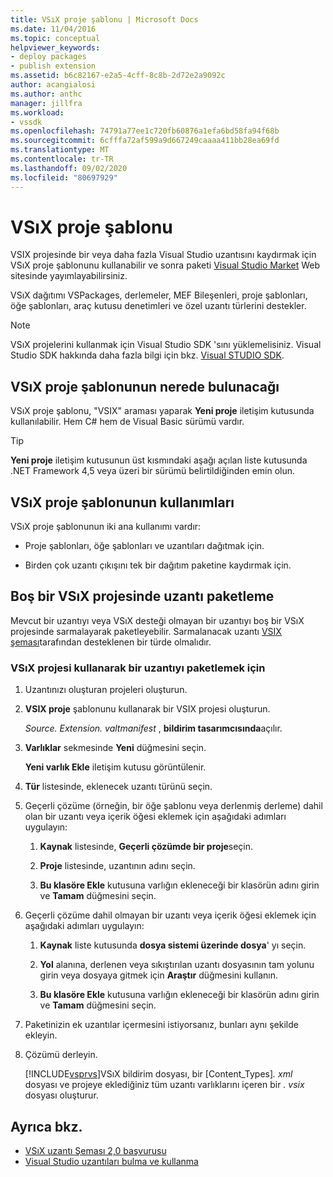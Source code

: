 ```yaml
---
title: VSıX proje şablonu | Microsoft Docs
ms.date: 11/04/2016
ms.topic: conceptual
helpviewer_keywords:
- deploy packages
- publish extension
ms.assetid: b6c82167-e2a5-4cff-8c8b-2d72e2a9092c
author: acangialosi
ms.author: anthc
manager: jillfra
ms.workload:
- vssdk
ms.openlocfilehash: 74791a77ee1c720fb60876a1efa6bd58fa94f68b
ms.sourcegitcommit: 6cfffa72af599a9d667249caaaa411bb28ea69fd
ms.translationtype: MT
ms.contentlocale: tr-TR
ms.lasthandoff: 09/02/2020
ms.locfileid: "80697929"
---
```

# <a name="vsix-project-template"></a>VSıX proje şablonu

VSIX projesinde bir veya daha fazla Visual Studio uzantısını kaydırmak için VSıX proje şablonunu kullanabilir ve sonra paketi [Visual Studio Market](https://marketplace.visualstudio.com/) Web sitesinde yayımlayabilirsiniz.

 VSıX dağıtımı VSPackages, derlemeler, MEF Bileşenleri, proje şablonları, öğe şablonları, araç kutusu denetimleri ve özel uzantı türlerini destekler.

> [!NOTE]
> VSıX projelerini kullanmak için Visual Studio SDK 'sını yüklemelisiniz. Visual Studio SDK hakkında daha fazla bilgi için bkz. [Visual STUDIO SDK](../extensibility/visual-studio-sdk.md).

## <a name="where-to-find-the-vsix-project-template"></a>VSıX proje şablonunun nerede bulunacağı

VSıX proje şablonu, "VSIX" araması yaparak **Yeni proje** iletişim kutusunda kullanılabilir.  Hem C# hem de Visual Basic sürümü vardır.

> [!TIP]
> **Yeni proje** iletişim kutusunun üst kısmındaki aşağı açılan liste kutusunda .NET Framework 4,5 veya üzeri bir sürümü belirtildiğinden emin olun.

## <a name="uses-of-the-vsix-project-template"></a>VSıX proje şablonunun kullanımları

VSıX proje şablonunun iki ana kullanımı vardır:

- Proje şablonları, öğe şablonları ve uzantıları dağıtmak için.

- Birden çok uzantı çıkışını tek bir dağıtım paketine kaydırmak için.

## <a name="packaging-an-extension-in-an-empty-vsix-project"></a>Boş bir VSıX projesinde uzantı paketleme

Mevcut bir uzantıyı veya VSıX desteği olmayan bir uzantıyı boş bir VSıX projesinde sarmalayarak paketleyebilir. Sarmalanacak uzantı [VSIX şeması](../extensibility/vsix-extension-schema-2-0-reference.md)tarafından desteklenen bir türde olmalıdır.

### <a name="to-package-an-extension-by-using-a-vsix-project"></a>VSıX projesi kullanarak bir uzantıyı paketlemek için

1. Uzantınızı oluşturan projeleri oluşturun.

2. **VSIX proje** şablonunu kullanarak bir VSIX projesi oluşturun.

    *Source. Extension. valtmanifest* , **bildirim tasarımcısında**açılır.

3. **Varlıklar** sekmesinde **Yeni** düğmesini seçin.

    **Yeni varlık Ekle** iletişim kutusu görüntülenir.

4. **Tür** listesinde, eklenecek uzantı türünü seçin.

5. Geçerli çözüme (örneğin, bir öğe şablonu veya derlenmiş derleme) dahil olan bir uzantı veya içerik öğesi eklemek için aşağıdaki adımları uygulayın:

   1. **Kaynak** listesinde, **Geçerli çözümde bir proje**seçin.

   2. **Proje** listesinde, uzantının adını seçin.

   3. **Bu klasöre Ekle** kutusuna varlığın ekleneceği bir klasörün adını girin ve **Tamam** düğmesini seçin.

6. Geçerli çözüme dahil olmayan bir uzantı veya içerik öğesi eklemek için aşağıdaki adımları uygulayın:

   1. **Kaynak** liste kutusunda **dosya sistemi üzerinde dosya**' yı seçin.

   2. **Yol** alanına, derlenen veya sıkıştırılan uzantı dosyasının tam yolunu girin veya dosyaya gitmek için **Araştır** düğmesini kullanın.

   3. **Bu klasöre Ekle** kutusuna varlığın ekleneceği bir klasörün adını girin ve **Tamam** düğmesini seçin.

7. Paketinizin ek uzantılar içermesini istiyorsanız, bunları aynı şekilde ekleyin.

8. Çözümü derleyin.

    [!INCLUDE[vsprvs](../code-quality/includes/vsprvs_md.md)]VSıX bildirim dosyası, bir [Content_Types]*. xml* dosyası ve projeye eklediğiniz tüm uzantı varlıklarını içeren bir *. vsix* dosyası oluşturur.

## <a name="see-also"></a>Ayrıca bkz.

- [VSıX uzantı Şeması 2,0 başvurusu](../extensibility/vsix-extension-schema-2-0-reference.md)
- [Visual Studio uzantıları bulma ve kullanma](../ide/finding-and-using-visual-studio-extensions.md)
